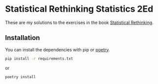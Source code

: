 # Statistical Rethinking Statistics 2Ed

These are my solutions to the exercises in the book [Statistical Rethinking](https://xcelab.net/rm/statistical-rethinking/).

## Installation

You can install the dependencies with pip or [poetry]().

```bash
pip install -r requirements.txt
```

or

```bash
poetry install
```
